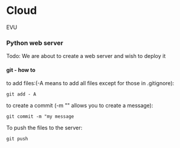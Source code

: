 # Cloud 
EVU

### Python web server

Todo: We are about to create a web server and wish to deploy it

#### git - how to

to add files:(-A means to add all files except for those in .gitignore): 

`git add - A`

to create a commit (-m "" allows you to create a message):

`git commit -m "my message`

To push the files to the server:

`git push`